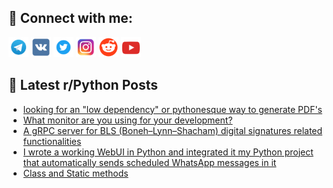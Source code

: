 ## 🔎 Connect with me:
[<img src="https://github.com/bullbesh/bullbesh/blob/main/images/Telegram.png" width="32" height="32" />](https://t.me/bullbesh)
[<img src="https://github.com/bullbesh/bullbesh/blob/main/images/VK.png" width="32" height="32" />](https://vk.com/bullbesh)
[<img src="https://github.com/bullbesh/bullbesh/blob/main/images/Twitter.png" width="32" height="32" />](https://twitter.com/bullbesh1)
[<img src="https://github.com/bullbesh/bullbesh/blob/main/images/Instagram.png" width="32" height="32" />](https://www.instagram.com/bullbesh)
[<img src="https://github.com/bullbesh/bullbesh/blob/main/images/Reddit.png" width="32" height="32" />](https://www.reddit.com/user/bullbesh)
[<img src="https://github.com/bullbesh/bullbesh/blob/main/images/YouTube.png" width="32" height="32" />](https://www.youtube.com/channel/UCtfjRs6uzgq5mfm8S06WTcg)

## 📕 Latest r/Python Posts
<!-- BLOG-POST-LIST:START -->
- [looking for an &quot;low dependency&quot; or pythonesque way to generate PDF&#39;s](https://www.reddit.com/r/Python/comments/y0dxrg/looking_for_an_low_dependency_or_pythonesque_way/)
- [What monitor are you using for your development?](https://www.reddit.com/r/Python/comments/y0dsk5/what_monitor_are_you_using_for_your_development/)
- [A gRPC server for BLS &lpar;Boneh–Lynn–Shacham&rpar; digital signatures related functionalities](https://www.reddit.com/r/Python/comments/y09xu8/a_grpc_server_for_bls_bonehlynnshacham_digital/)
- [I wrote a working WebUI in Python and integrated it my Python project that automatically sends scheduled WhatsApp messages in it](https://www.reddit.com/r/Python/comments/y09sz2/i_wrote_a_working_webui_in_python_and_integrated/)
- [Class and Static methods](https://www.reddit.com/r/Python/comments/y09cgf/class_and_static_methods/)
<!-- BLOG-POST-LIST:END -->
